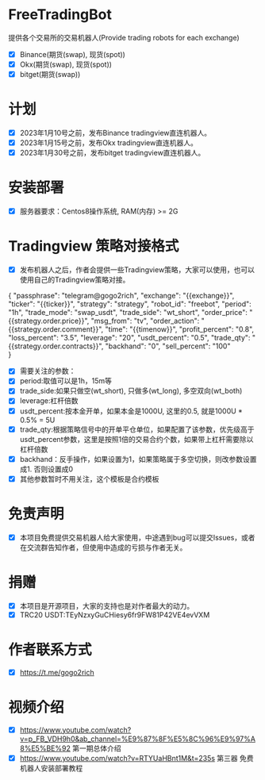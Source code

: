 # FreeTradingBot
提供各个交易所的交易机器人(Provide trading robots for each exchange)
- [x] Binance(期货(swap), 现货(spot))
- [x] Okx(期货(swap), 现货(spot))
- [x] bitget(期货(swap))

# 计划
- [x] 2023年1月10号之前，发布Binance tradingview直连机器人。
- [x] 2023年1月15号之前，发布Okx tradingview直连机器人。
- [x] 2023年1月30号之前，发布bitget tradingview直连机器人。
 
# 安装部署
- [x] 服务器要求：Centos8操作系统, RAM(内存) >= 2G
 
# Tradingview 策略对接格式
- [x] 发布机器人之后，作者会提供一些Tradingview策略，大家可以使用，也可以使用自己的Tradingview策略对接。

{
	"passphrase": "telegram@gogo2rich",
	"exchange": "{{exchange}}",
    "ticker": "{{ticker}}",
	"strategy": "strategy",
	"robot_id": "freebot",
	"period": "1h",
	"trade_mode": "swap_usdt",
	"trade_side": "wt_short",
	"order_price": "{{strategy.order.price}}",
	"msg_from": "tv",
	"order_action": "{{strategy.order.comment}}",
    "time": "{{timenow}}",
	"profit_percent": "0.8",
	"loss_percent": "3.5",
    "leverage": "20",
	"usdt_percent": "0.5",
    "trade_qty": "{{strategy.order.contracts}}",
	"backhand": "0",
    "sell_percent": "100"	
}

- [x] 需要关注的参数：
- [x] period:取值可以是1h，15m等
- [x] trade_side:如果只做空(wt_short), 只做多(wt_long), 多空双向(wt_both)
- [x] leverage:杠杆倍数
- [x] usdt_percent:按本金开单，如果本金是1000U, 这里的0.5, 就是1000U * 0.5% = 5U
- [x] trade_qty:根据策略信号中的开单平仓单位，如果配置了该参数，优先级高于usdt_percent参数，这里是按照1倍的交易合约个数，如果带上杠杆需要除以杠杆倍数
- [x] backhand：反手操作，如果设置为1，如果策略属于多空切换，则改参数设置成1. 否则设置成0
- [x] 其他参数暂时不用关注，这个模板是合约模板
# 免责声明
- [x] 本项目免费提供交易机器人给大家使用，中途遇到bug可以提交Issues，或者在交流群告知作者，但使用中造成的亏损与作者无关。

# 捐赠
- [x] 本项目是开源项目，大家的支持也是对作者最大的动力。
- [x] TRC20 USDT:TEyNzxyGuCHiesy6fr9FW81P42VE4evVXM

# 作者联系方式
- [x] https://t.me/gogo2rich

# 视频介绍
- [x] https://www.youtube.com/watch?v=p_FB_VDH9h0&ab_channel=%E9%87%8F%E5%8C%96%E9%97%A8%E5%BE%92 第一期总体介绍
- [x] https://www.youtube.com/watch?v=RTYUaHBnt1M&t=235s 第三器 免费机器人安装部署教程 
